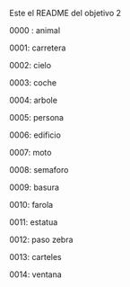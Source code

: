 Este el README del objetivo 2

0000 : animal

0001: carretera

0002: cielo

0003: coche

0004: arbole

0005: persona

0006: edificio

0007: moto

0008: semaforo

0009: basura

0010: farola

0011: estatua

0012: paso zebra

0013: carteles

0014: ventana
